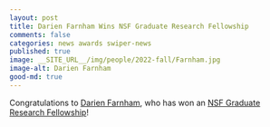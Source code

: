 ```yaml
---
layout: post
title: Darien Farnham Wins NSF Graduate Research Fellowship
comments: false
categories: news awards swiper-news
published: true
image: __SITE_URL__/img/people/2022-fall/Farnham.jpg
image-alt: Darien Farnham
good-md: true
---
```


Congratulations to [Darien Farnham]({{site.url}}/people/qzr2cy/), who has won an [NSF Graduate Research Fellowship](https://www.nsfgrfp.org/)!